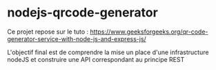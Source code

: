# nodejs-qrcode-generator

Ce projet repose sur le tuto : https://www.geeksforgeeks.org/qr-code-generator-service-with-node-js-and-express-js/

L'objectif final est de comprendre la mise un place d'une infrastructure nodeJS et construire une API correspondant au principe REST